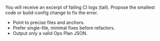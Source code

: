 You will receive an excerpt of failing CI logs (tail). Propose the smallest code or build-config change to fix the error.
- Point to precise files and anchors.
- Prefer single-file, minimal fixes before refactors.
- Output only a valid Ops Plan JSON.
